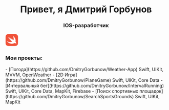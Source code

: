 <h1 align="center">Привет, я Дмитрий Горбунов</h1>
<h3 align="center">IOS-разработчик</h3> 
<img src="https://raw.githubusercontent.com/devicons/devicon/master/icons/swift/swift-original.svg" alt="swift" width="40" height="40"/> </a> </p>

<h3 align="left">Мои проекты:</h3>
- [Погода](https://github.com/DmitryGorbunow/Weather-App) Swift, UIKit, MVVM, OpenWeather
- [2D Игра](https://github.com/DmitryGorbunow/PlaneGame) Swift, UIKit, Core Data
- [Интервальный бег](https://github.com/DmitryGorbunow/IntervalRunning) Swift, UIKit, Core Data, MapKit, Firebase
- [Поиск спортивных площадок](https://github.com/DmitryGorbunow/SearchSportsGrounds) Swift, UIKit, MapKit








